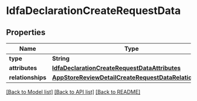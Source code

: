 # IdfaDeclarationCreateRequestData

## Properties
Name | Type | Description | Notes
------------ | ------------- | ------------- | -------------
**type** | **String** |  | 
**attributes** | [**IdfaDeclarationCreateRequestDataAttributes**](IdfaDeclarationCreateRequestDataAttributes.md) |  | 
**relationships** | [**AppStoreReviewDetailCreateRequestDataRelationships**](AppStoreReviewDetailCreateRequestDataRelationships.md) |  | 

[[Back to Model list]](../README.md#documentation-for-models) [[Back to API list]](../README.md#documentation-for-api-endpoints) [[Back to README]](../README.md)


